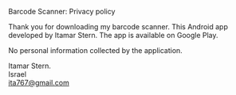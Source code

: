 Barcode Scanner: Privacy policy

Thank you for downloading my barcode scanner.
This Android app developed by Itamar Stern. The app is available on Google Play.

No personal information collected by the application.

Itamar Stern.<br/>
Israel<br/>
ita767@gmail.com